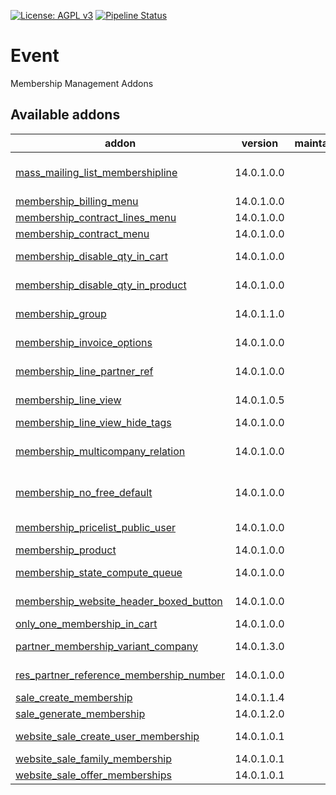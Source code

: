 [![License: AGPL v3](https://img.shields.io/badge/License-AGPL%20v3-blue.svg)](https://www.gnu.org/licenses/agpl-3.0)
[![Pipeline Status](https://gitlab.com/tawasta/odoo/membership/badges/14.0-dev/pipeline.svg)](https://gitlab.com/tawasta/odoo/membership/-/pipelines/)

Event
=====
Membership Management Addons

[//]: # (addons)

Available addons
----------------
addon | version | maintainers | summary
--- | --- | --- | ---
[mass_mailing_list_membershipline](mass_mailing_list_membershipline/) | 14.0.1.0.0 |  | Create mass mailing list from membership.membership_line view.
[membership_billing_menu](membership_billing_menu/) | 14.0.1.0.0 |  | Membership billing menu
[membership_contract_lines_menu](membership_contract_lines_menu/) | 14.0.1.0.0 |  | Membership contract lines menu
[membership_contract_menu](membership_contract_menu/) | 14.0.1.0.0 |  | Membership contract menu
[membership_disable_qty_in_cart](membership_disable_qty_in_cart/) | 14.0.1.0.0 |  | Disable changing membership product quantity in cart
[membership_disable_qty_in_product](membership_disable_qty_in_product/) | 14.0.1.0.0 |  | Disable changing membership product quantity in product page
[membership_group](membership_group/) | 14.0.1.1.0 |  | Add active members to a membership group
[membership_invoice_options](membership_invoice_options/) | 14.0.1.0.0 |  | Add more options for creating a membership invoice
[membership_line_partner_ref](membership_line_partner_ref/) | 14.0.1.0.0 |  | Add partner ref to membership line view
[membership_line_view](membership_line_view/) | 14.0.1.0.5 |  | Add fields and customizability to membership line view
[membership_line_view_hide_tags](membership_line_view_hide_tags/) | 14.0.1.0.0 |  | Membership line View hide Tags
[membership_multicompany_relation](membership_multicompany_relation/) | 14.0.1.0.0 |  | Allows tagging a partner to multiple companies as customer or supplier
[membership_no_free_default](membership_no_free_default/) | 14.0.1.0.0 |  | Membership is not free as default when creating new members
[membership_pricelist_public_user](membership_pricelist_public_user/) | 14.0.1.0.0 |  | Membership pricelist for guest, if purchasing a membership
[membership_product](membership_product/) | 14.0.1.0.0 |  | Membership Product
[membership_state_compute_queue](membership_state_compute_queue/) | 14.0.1.0.0 |  | Make queue jobs for all membership state calculations
[membership_website_header_boxed_button](membership_website_header_boxed_button/) | 14.0.1.0.0 |  | Website Membership Header Boxed Button
[only_one_membership_in_cart](only_one_membership_in_cart/) | 14.0.1.0.0 |  | Only one membership in cart
[partner_membership_variant_company](partner_membership_variant_company/) | 14.0.1.3.0 |  | Add a list of membership variant companies for partner
[res_partner_reference_membership_number](res_partner_reference_membership_number/) | 14.0.1.0.0 |  | Partner field ref as membership number
[sale_create_membership](sale_create_membership/) | 14.0.1.1.4 |  | Sale Create Membership
[sale_generate_membership](sale_generate_membership/) | 14.0.1.2.0 |  | Sale Create Membership
[website_sale_create_user_membership](website_sale_create_user_membership/) | 14.0.1.0.1 |  | Website sale create user membership
[website_sale_family_membership](website_sale_family_membership/) | 14.0.1.0.1 |  | website_sale_family_membership
[website_sale_offer_memberships](website_sale_offer_memberships/) | 14.0.1.0.1 |  | Website sale offer memberships

[//]: # (end addons)
